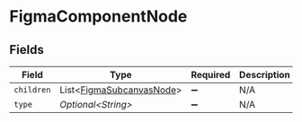 # FigmaComponentNode


## Fields

| Field                                                                  | Type                                                                   | Required                                                               | Description                                                            |
| ---------------------------------------------------------------------- | ---------------------------------------------------------------------- | ---------------------------------------------------------------------- | ---------------------------------------------------------------------- |
| `children`                                                             | List\<[FigmaSubcanvasNode](../../models/shared/FigmaSubcanvasNode.md)> | :heavy_minus_sign:                                                     | N/A                                                                    |
| `type`                                                                 | *Optional\<String>*                                                    | :heavy_minus_sign:                                                     | N/A                                                                    |